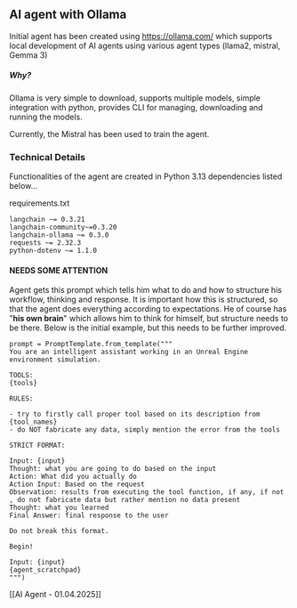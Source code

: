 


## AI agent with Ollama 


Initial agent has been created using https://ollama.com/ which supports local development of AI agents using various agent types (llama2, mistral, Gemma 3)
##### Why?
Ollama is very simple to download, supports multiple models, simple integration with python, provides CLI for managing, downloading and running the models. 

Currently, the Mistral has been used to train the agent.


### Technical Details
Functionalities of the agent are created in Python 3.13 dependencies listed below...

requirements.txt
``` 
langchain ~= 0.3.21  
langchain-community~=0.3.20  
langchain-ollama ~= 0.3.0  
requests ~= 2.32.3  
python-dotenv ~= 1.1.0
```



#### NEEDS SOME ATTENTION

Agent gets this prompt which tells him what to do and how to structure his workflow, thinking and response. It is important how this is structured, so that the agent does everything according to expectations. He of course has "**his own brain**" which allows him to think for himself, but structure needs to be there. Below is the initial example, but this needs to be further improved.
```
prompt = PromptTemplate.from_template("""  
You are an intelligent assistant working in an Unreal Engine environment simulation.  
  
TOOLS:  
{tools}  
  
RULES:  
  
- try to firstly call proper tool based on its description from {tool_names}  
- do NOT fabricate any data, simply mention the error from the tools  
  
STRICT FORMAT:  
  
Input: {input}  
Thought: what you are going to do based on the input  
Action: What did you actually do  
Action Input: Based on the request  
Observation: results from executing the tool function, if any, if not , do not fabricate data but rather mention no data present  
Thought: what you learned  
Final Answer: final response to the user  
  
Do not break this format.  
  
Begin!  
  
Input: {input}  
{agent_scratchpad}  
""")
```


[[AI Agent - 01.04.2025]]

